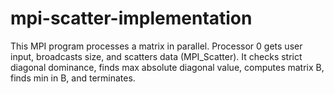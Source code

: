 # mpi-scatter-implementation
This MPI program processes a matrix in parallel. Processor 0 gets user input, broadcasts size, and scatters data (MPI_Scatter). It checks strict diagonal dominance, finds max absolute diagonal value, computes matrix B, finds min in B, and terminates. 
